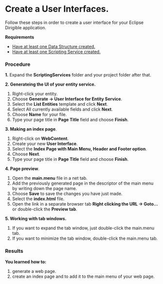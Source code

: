 # **Create a User Interfaces.**

Follow these steps in order to create a user interface for your Eclipse Dirigible application.

**Requirements**
* [Have at least one Data Structure created.](https://github.com/dirigiblelabs/curriculum/tree/master/KalinaGeorgieva/DataStructures.md)
* [Have at least one Scripting Service created.](https://github.com/dirigiblelabs/curriculum/tree/master/KalinaGeorgieva/ScriptingServices.md)

### Procedure

**1.** Expand the **ScriptingServices** folder and your project folder after that.

**2. Generateing the UI of your entity service.**
1. Right-click your entity.
2. Choose **Generate -> User Interface for Entity Service**.
3. Select the **List Entities** template and click **Next**.
4. Select All currently available fields and click **Next**.
5. Choose **Name** for your file.
6. Type your page title in **Page Title** field and choose **Finish**.

**3. Making an index page**.
1. Right-click on **WebContent**.
2. Create your new **User Interface**.
3. Select the **Index Page with Main Menu, Header and Footer option**.
4. Choose **Next**.
5. Type your page title in **Page Title** field and choose **Finish**.

**4. Page preview**.
1. Open the **main.menu** file in a net tab.
2. Add the previously generated page in the descriptor of the main menu by writing down the page name.
3. Choose **Save** to save the changes you have just made.
4. Select the **index.html** file.
5. Open the link in a separate browser tab **Right clicking the URL -> Goto...** or double-click the **Preview tab**.

**5. Working with tab windows.**
1. If you want to expand the tab window, just double-click the main.menu tab.
2. If you want to minimize the tab window, double-click the main.menu tab.

### Results
**You learned how to:**
1. generate a web page.
2. create an index page and to add it to the main menu of your web page.
